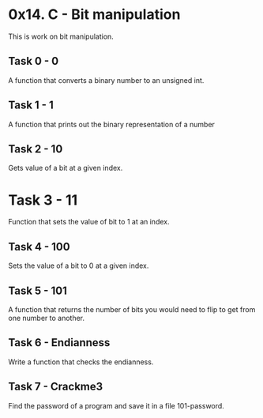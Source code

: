 # 0x14. C - Bit manipulation
This is work on bit manipulation.

## Task 0 - 0
A function that converts a binary number to an unsigned int.

## Task 1 - 1
A function that prints out the binary representation of a number

## Task 2 - 10
Gets value of a bit at a given index.

# Task 3 - 11
Function that sets the value of bit to 1 at an index.

## Task 4 - 100
Sets the value of a bit to 0 at a given index.

## Task 5 - 101
A function that returns the number of bits you would need to flip to get from one number to another.

## Task 6 - Endianness
Write a function that checks the endianness.

## Task 7 - Crackme3
Find the password of a program and save it in a file 101-password.

